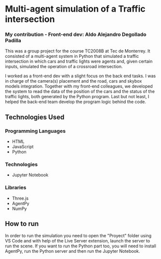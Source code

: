 # Multi-agent simulation of a Traffic intersection 

### My contribution - Front-end dev: Aldo Alejandro Degollado Padilla 
This was a group project for the course TC2008B at Tec de Monterrey. It consisted of a multi-agent system in Python that simulated a traffic intersection in which cars and traffic lights were agents and, given certain inputs, simulated the operation of a crossroad intersection.

I worked as a front-end dev with a slight focus on the back end tasks. I was in charge of the camera(s) placement and the road, cars and skybox models integration. Together with my front-end colleagues, we developed the system to read the data of the position of the cars and the status of the traffic lights, both generated by the Python program. Last but not least, I helped the back-end team develop the program logic behind the code.

Technologies Used
---------------
### Programming Languages
- HTML
- JavaScript
- Python

### Technologies
- Jupyter Notebook

### Libraries
- Three.js
- AgentPy
- NumPy

How to run
---------------
In order to run the simulation you need to open the "Proyect" folder using VS Code and with help of the Live Server extension, launch the server to run the scene. If you want to run the Python part too, you will need to install AgentPy, run the Python server and then run the Jupyter Notebook.
